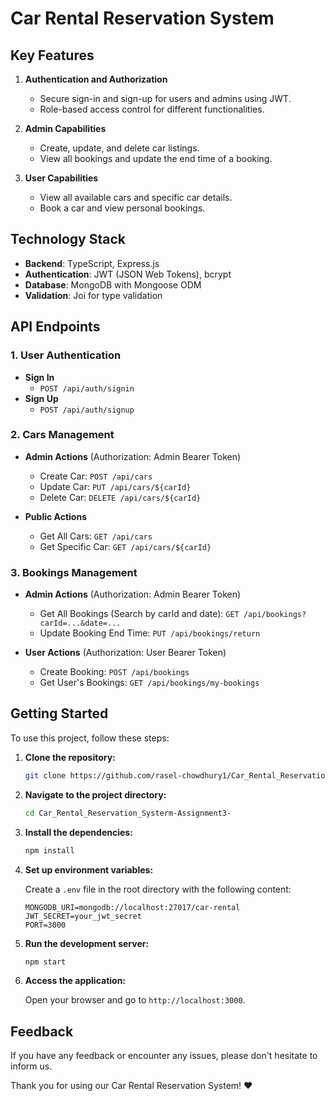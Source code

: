 # Car Rental Reservation System

## Key Features

1. **Authentication and Authorization**
   - Secure sign-in and sign-up for users and admins using JWT.
   - Role-based access control for different functionalities.

2. **Admin Capabilities**
   - Create, update, and delete car listings.
   - View all bookings and update the end time of a booking.

3. **User Capabilities**
   - View all available cars and specific car details.
   - Book a car and view personal bookings.

## Technology Stack

- **Backend**: TypeScript, Express.js
- **Authentication**: JWT (JSON Web Tokens), bcrypt
- **Database**: MongoDB with Mongoose ODM
- **Validation**: Joi for type validation

## API Endpoints

### 1. User Authentication

- **Sign In**
  - `POST /api/auth/signin`
- **Sign Up**
  - `POST /api/auth/signup`

### 2. Cars Management

- **Admin Actions** (Authorization: Admin Bearer Token)
  - Create Car: `POST /api/cars`
  - Update Car: `PUT /api/cars/${carId}`
  - Delete Car: `DELETE /api/cars/${carId}`
  
- **Public Actions**
  - Get All Cars: `GET /api/cars`
  - Get Specific Car: `GET /api/cars/${carId}`

### 3. Bookings Management

- **Admin Actions** (Authorization: Admin Bearer Token)
  - Get All Bookings (Search by carId and date): `GET /api/bookings?carId=...&date=...`
  - Update Booking End Time: `PUT /api/bookings/return`
  
- **User Actions** (Authorization: User Bearer Token)
  - Create Booking: `POST /api/bookings`
  - Get User's Bookings: `GET /api/bookings/my-bookings`

## Getting Started

To use this project, follow these steps:

1. **Clone the repository:**

    ```bash
    git clone https://github.com/rasel-chowdhury1/Car_Rental_Reservation_Systerm-Assignment3-.git
    ```

2. **Navigate to the project directory:**

    ```bash
    cd Car_Rental_Reservation_Systerm-Assignment3-
    ```

3. **Install the dependencies:**

    ```bash
    npm install
    ```

4. **Set up environment variables:**

    Create a `.env` file in the root directory with the following content:

    ```plaintext
    MONGODB_URI=mongodb://localhost:27017/car-rental
    JWT_SECRET=your_jwt_secret
    PORT=3000
    ```

5. **Run the development server:**

    ```bash
    npm start
    ```

6. **Access the application:**

    Open your browser and go to `http://localhost:3000`.

## Feedback

If you have any feedback or encounter any issues, please don't hesitate to inform us.

Thank you for using our Car Rental Reservation System! ❤️
